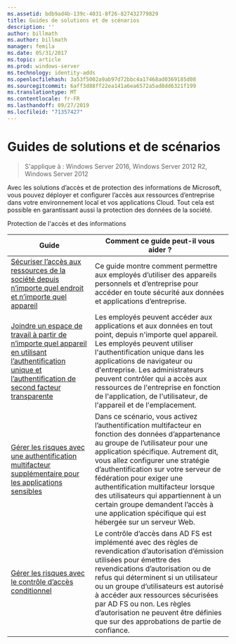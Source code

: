 ```yaml
---
ms.assetid: bdb9ad4b-139c-4031-8f26-827432779829
title: Guides de solutions et de scénarios
description: ''
author: billmath
ms.author: billmath
manager: femila
ms.date: 05/31/2017
ms.topic: article
ms.prod: windows-server
ms.technology: identity-adds
ms.openlocfilehash: 3a53f5002a9ab97d72bbc4a17468ad0369185d08
ms.sourcegitcommit: 6aff3d88ff22ea141a6ea6572a5ad8dd6321f199
ms.translationtype: MT
ms.contentlocale: fr-FR
ms.lasthandoff: 09/27/2019
ms.locfileid: "71357427"
---
```

# <a name="solutions-and-scenario-guides"></a>Guides de solutions et de scénarios

>S'applique à : Windows Server 2016, Windows Server 2012 R2, Windows Server 2012
 
  
Avec les solutions d’accès et de protection des informations de Microsoft, vous pouvez déployer et configurer l’accès aux ressources d’entreprise dans votre environnement local et vos applications Cloud. Tout cela est possible en garantissant aussi la protection des données de la société.  
  
Protection de l'accès et des informations  
  
|Guide|Comment ce guide peut-il vous aider ?                                                                                                                                                                                                                                                                                                                                                                                                    
|-----|-----  
| [Sécuriser l’accès aux ressources de la société depuis n’importe quel endroit et n’importe quel appareil](https://technet.microsoft.com/library/dn550982.aspx)|Ce guide montre comment permettre aux employés d’utiliser des appareils personnels et d’entreprise pour accéder en toute sécurité aux données et applications d’entreprise.                                                                                                                                                                                    
| [Joindre un espace de travail à partir de n’importe quel appareil en utilisant l’authentification unique et l’authentification de second facteur transparente](https://technet.microsoft.com/library/dn280945.aspx) | Les employés peuvent accéder aux applications et aux données en tout point, depuis n'importe quel appareil. Les employés peuvent utiliser l'authentification unique dans les applications de navigateur ou d'entreprise. Les administrateurs peuvent contrôler qui a accès aux ressources de l'entreprise en fonction de l'application, de l'utilisateur, de l'appareil et de l'emplacement.                                        
| [Gérer les risques avec une authentification multifacteur supplémentaire pour les applications sensibles](https://technet.microsoft.com/library/dn280949.aspx)| Dans ce scénario, vous activez l’authentification multifacteur en fonction des données d’appartenance au groupe de l’utilisateur pour une application spécifique. Autrement dit, vous allez configurer une stratégie d’authentification sur votre serveur de fédération pour exiger une authentification multifacteur lorsque des utilisateurs qui appartiennent à un certain groupe demandent l’accès à une application spécifique qui est hébergée sur un serveur Web.  
| [Gérer les risques avec le contrôle d’accès conditionnel](https://technet.microsoft.com/library/dn280937.aspx) | Le contrôle d’accès dans AD FS est implémenté avec des règles de revendication d’autorisation d’émission utilisées pour émettre des revendications d’autorisation ou de refus qui déterminent si un utilisateur ou un groupe d’utilisateurs est autorisé à accéder aux ressources sécurisées par AD FS ou non. Les règles d’autorisation ne peuvent être définies que sur des approbations de partie de confiance.
  


